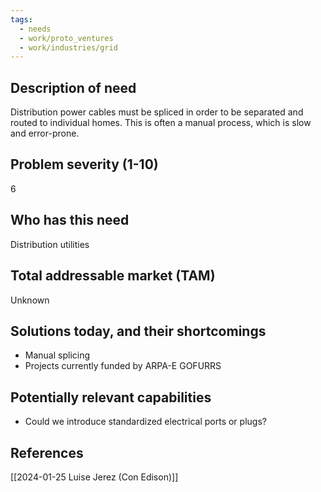 ```yaml
---
tags:
  - needs
  - work/proto_ventures
  - work/industries/grid
---
```

## Description of need
Distribution power cables must be spliced in order to be separated and routed to individual homes. This is often a manual process, which is slow and error-prone.

## Problem severity (1-10)
6

## Who has this need
Distribution utilities

## Total addressable market (TAM)
Unknown

## Solutions today, and their shortcomings
- Manual splicing
- Projects currently funded by ARPA-E GOFURRS

## Potentially relevant capabilities
- Could we introduce standardized electrical ports or plugs?

## References
[[2024-01-25 Luise Jerez (Con Edison)]]